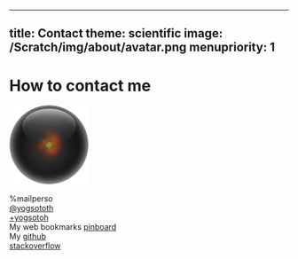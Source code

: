 -----
title: Contact
theme: scientific
image: /Scratch/img/about/avatar.png
menupriority: 1
-----
# How to contact me

<img src="/Scratch/img/about/avatar.png" alt="Avatar" class="clean left"/>

%mailperso  
[@yogsototh](http://twitter.com/yogsototh)  
[+yogsotoh](https://plus.google.com/117858550730178181663)  
My web bookmarks [pinboard](http://pinboard.in/u:yogsototh)  
My [github](http://github.com/yogsototh)  
[stackoverflow](http://stackoverflow.com/users/40569/yogsototh)  
